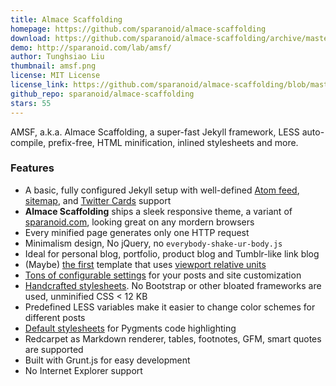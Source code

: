 ```yaml
---
title: Almace Scaffolding
homepage: https://github.com/sparanoid/almace-scaffolding
download: https://github.com/sparanoid/almace-scaffolding/archive/master.zip
demo: http://sparanoid.com/lab/amsf/
author: Tunghsiao Liu
thumbnail: amsf.png
license: MIT License
license_link: https://github.com/sparanoid/almace-scaffolding/blob/master/LICENSE
github_repo: sparanoid/almace-scaffolding
stars: 55
---
```


AMSF, a.k.a. Almace Scaffolding, a super-fast Jekyll framework, LESS
auto-compile, prefix-free, HTML minification, inlined stylesheets and
more.

### Features

- A basic, fully configured Jekyll setup with well-defined [Atom
  feed](https://github.com/sparanoid/almace-scaffolding/blob/master/_app/feed-atom.xml),
  [sitemap](https://github.com/sparanoid/almace-scaffolding/blob/master/_app/sitemap.xml),
  and [Twitter Cards](https://dev.twitter.com/docs/cards) support
- **Almace Scaffolding** ships a sleek responsive theme, a variant of
  [sparanoid.com](http://sparanoid.com/), looking great on any mordern
  browsers
- Every minified page generates only one HTTP request
- Minimalism design, No jQuery, no `everybody-shake-ur-body.js`
- Ideal for personal blog, portfolio, product blog and Tumblr-like link blog
- (Maybe) [the
  first](https://github.com/sparanoid/sparanoid.com/commit/9b44b4c0f57c3dd1e828d828a95cc21b992785ce)
  template that uses [viewport relative
  units](http://www.w3.org/TR/css3-values/#viewport-relative-lengths)
- [Tons of configurable
  settings](https://github.com/sparanoid/almace-scaffolding/blob/master/_config.init.yml)
  for your posts and site customization
- [Handcrafted
  stylesheets](https://github.com/sparanoid/almace-scaffolding/blob/master/_app/assets/_less/app.less).
  No Bootstrap or other bloated frameworks are used, unminified CSS < 12
  KB
- Predefined LESS variables make it easier to change color schemes for
  different posts
- [Default
  stylesheets](https://github.com/sparanoid/almace-scaffolding/blob/master/_app/assets/_less/syntax.less)
  for Pygments code highlighting
- Redcarpet as Markdown renderer, tables, footnotes, GFM, smart quotes
  are supported
- Built with Grunt.js for easy development
- No Internet Explorer support
